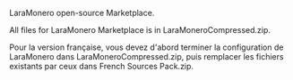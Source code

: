 LaraMonero open-source Marketplace.

All files for LaraMonero Marketplace is in LaraMoneroCompressed.zip.

Pour la version française, vous devez d'abord terminer la configuration de LaraMonero dans LaraMoneroCompressed.zip, puis remplacer les fichiers existants par ceux dans French Sources Pack.zip.

